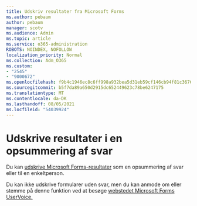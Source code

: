 ```yaml
---
title: Udskriv resultater fra Microsoft Forms
ms.author: pebaum
author: pebaum
manager: scotv
ms.audience: Admin
ms.topic: article
ms.service: o365-administration
ROBOTS: NOINDEX, NOFOLLOW
localization_priority: Normal
ms.collection: Adm_O365
ms.custom:
- "2545"
- "9000672"
ms.openlocfilehash: f9b4c1946ec8c6ff998a932bea5d31eb59cf146cb94f81c3676ccf25eebf9e33
ms.sourcegitcommit: b5f7da89a650d2915dc652449623c78be6247175
ms.translationtype: MT
ms.contentlocale: da-DK
ms.lasthandoff: 08/05/2021
ms.locfileid: "54039924"
---
```

# <a name="print-results-in-a-summary-of-responses"></a>Udskrive resultater i en opsummering af svar

Du kan [udskrive Microsoft Forms-resultater](https://support.office.com/article/print-a-form-22100b98-ba3c-41c1-9513-f76caca664fc) som en opsummering af svar eller til en enkeltperson. 

Du kan ikke udskrive formularer uden svar, men du kan anmode om eller stemme på denne funktion ved at besøge [webstedet Microsoft Forms UserVoice.](https://microsoftforms.uservoice.com/forums/386451-welcome-to-microsoft-forms-suggestion-box)

